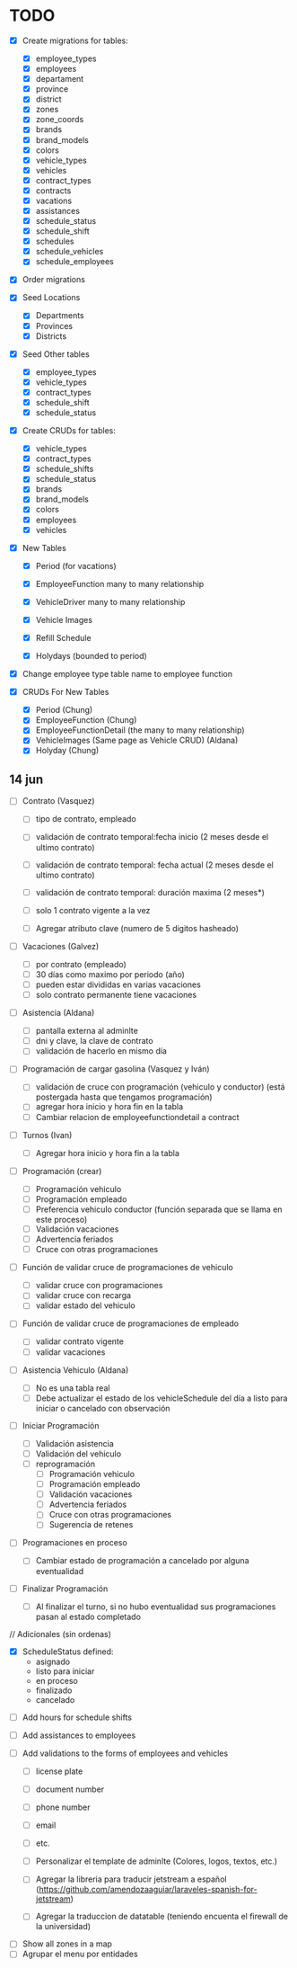 # TODO

- [x] Create migrations for tables:

  - [x] employee_types
  - [x] employees
  - [x] departament
  - [x] province
  - [x] district
  - [x] zones
  - [x] zone_coords
  - [x] brands
  - [x] brand_models
  - [x] colors
  - [x] vehicle_types
  - [x] vehicles
  - [x] contract_types
  - [x] contracts
  - [x] vacations
  - [x] assistances
  - [x] schedule_status
  - [x] schedule_shift
  - [x] schedules
  - [x] schedule_vehicles
  - [x] schedule_employees

- [x] Order migrations

- [x] Seed Locations

  - [x] Departments
  - [x] Provinces
  - [x] Districts

- [x] Seed Other tables

  - [x] employee_types
  - [x] vehicle_types
  - [x] contract_types
  - [x] schedule_shift
  - [x] schedule_status

- [x] Create CRUDs for tables:

  - [x] vehicle_types
  - [x] contract_types
  - [x] schedule_shifts
  - [x] schedule_status
  - [x] brands
  - [x] brand_models
  - [x] colors
  - [x] employees
  - [x] vehicles

- [x] New Tables

  - [x] Period (for vacations)

  - [x] EmployeeFunction many to many relationship
  - [x] VehicleDriver many to many relationship
  - [x] Vehicle Images
  - [x] Refill Schedule
  - [x] Holydays (bounded to period)

- [x] Change employee type table name to employee function

- [x] CRUDs For New Tables
  - [x] Period (Chung)
  - [x] EmployeeFunction (Chung)
  - [x] EmployeeFunctionDetail (the many to many relationship)
  - [x] VehicleImages (Same page as Vehicle CRUD) (Aldana)
  - [x] Holyday (Chung)

## 14 jun

- [ ] Contrato (Vasquez)

  - [ ] tipo de contrato, empleado
  - [ ] validación de contrato temporal:fecha inicio (2 meses desde el ultimo contrato)
  - [ ] validación de contrato temporal: fecha actual (2 meses desde el ultimo contrato)
  - [ ] validación de contrato temporal: duración maxima (2 meses\*)

  - [ ] solo 1 contrato vigente a la vez
  - [ ] Agregar atributo clave (numero de 5 digitos hasheado)

- [ ] Vacaciones (Galvez)

  - [ ] por contrato (empleado)
  - [ ] 30 días como maximo por periodo (año)
  - [ ] pueden estar divididas en varias vacaciones
  - [ ] solo contrato permanente tiene vacaciones

- [ ] Asistencia (Aldana)

  - [ ] pantalla externa al adminlte
  - [ ] dni y clave, la clave de contrato
  - [ ] validación de hacerlo en mismo día

- [ ] Programación de cargar gasolina (Vasquez y Iván)

  - [ ] validación de cruce con programación (vehiculo y conductor) (está postergada hasta que tengamos programación)
  - [ ] agregar hora inicio y hora fin en la tabla
  - [ ] Cambiar relacion de employeefunctiondetail a contract

- [ ] Turnos (Ivan)

  - [ ] Agregar hora inicio y hora fin a la tabla

- [ ] Programación (crear)

  - [ ] Programación vehiculo
  - [ ] Programación empleado
  - [ ] Preferencia vehiculo conductor (función separada que se llama en este proceso)
  - [ ] Validación vacaciones
  - [ ] Advertencia feriados
  - [ ] Cruce con otras programaciones

- [ ] Función de validar cruce de programaciones de vehiculo

  - [ ] validar cruce con programaciones
  - [ ] validar cruce con recarga
  - [ ] validar estado del vehiculo

- [ ] Función de validar cruce de programaciones de empleado
  - [ ] validar contrato vigente
  - [ ] validar vacaciones
- [ ] Asistencia Vehiculo (Aldana)
  - [ ] No es una tabla real
  - [ ] Debe actualizar el estado de los vehicleSchedule del día a listo para iniciar o cancelado con observación
- [ ] Iniciar Programación

  - [ ] Validación asistencia
  - [ ] Validación del vehiculo
  - [ ] reprogramación
    - [ ] Programación vehiculo
    - [ ] Programación empleado
    - [ ] Validación vacaciones
    - [ ] Advertencia feriados
    - [ ] Cruce con otras programaciones
    - [ ] Sugerencia de retenes

- [ ] Programaciones en proceso

  - [ ] Cambiar estado de programación a cancelado por alguna eventualidad

- [ ] Finalizar Programación
  - [ ] Al finalizar el turno, si no hubo eventualidad sus programaciones pasan al estado completado

// Adicionales (sin ordenas)

- [x] ScheduleStatus defined:
  - asignado
  - listo para iniciar
  - en proceso
  - finalizado
  - cancelado

<!-- Coorecciones del la del viernes 6 de junio -->

- [ ] Add hours for schedule shifts
- [ ] Add assistances to employees
- [ ] Add validations to the forms of employees and vehicles

  - [ ] license plate
  - [ ] document number
  - [ ] phone number
  - [ ] email
  - [ ] etc.

  - [ ] Personalizar el template de adminlte (Colores, logos, textos, etc.)
  - [ ] Agregar la libreria para traducir jetstream a español (<https://github.com/amendozaaguiar/laraveles-spanish-for-jetstream>)
  - [ ] Agregar la traduccion de datatable (teniendo encuenta el firewall de la universidad)

<!-- Coorecciones del Viernes 13 de junio -->

- [ ] Show all zones in a map
- [ ] Agrupar el menu por entidades
